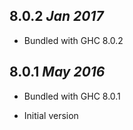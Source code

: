 ## 8.0.2  *Jan 2017*

  * Bundled with GHC 8.0.2

## 8.0.1  *May 2016*

  * Bundled with GHC 8.0.1

  * Initial version
